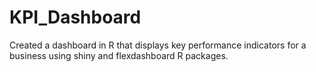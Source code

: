 # KPI_Dashboard
Created a dashboard in R that displays key performance indicators for a business using shiny and flexdashboard R packages.
